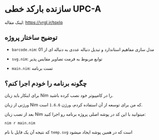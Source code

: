 # سازنده بارکد خطی UPC-A

لینک مقاله:
https://vrgl.ir/tqxlq


## توضیح ساختار پروژه

* `barcode.nim`: 
مدل سازی مفاهیم استاندارد
و تبدیل دنباله عددی به دنباله ای از 01

* `svg.nim`:
 توابع مربوط به فرمت تصاویر مقایس پذیر

* `main.nim`: تست برنامه 

## چگونه برنامه را خودم اجرا کنم؟
برای اینکار باید زبان Nim را در کامپیوتر خود نصب کرده باشید.

ورژنی از زبان Nim که من برای توسعه از آن استفاده کردم، ورژن `1.6.6` است.


بعد از نصب زبان Nim میتوانید با این کد در پوشه اصلی پروژه برنامه رو اجرا کنید:
```
nim r main.nim
```

که نتیجه آن یک فایل با نام `temp.svg` است که در همین پوشه ایجاد میشود